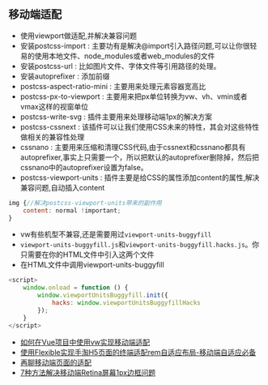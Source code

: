 <!--
 * @Author: yangjj
 * @Date: 2019-08-13 09:02:12
 * @LastEditors: yangjj
 * @LastEditTime: 2019-08-17 16:12:37
 * @Description: file content
 -->
## 移动端适配
* 使用viewport做适配,并解决兼容问题
* 安装postcss-import : 主要功有是解决@import引入路径问题,可以让你很轻易的使用本地文件、node_modules或者web_modules的文件
* 安装postcss-url : 比如图片文件、字体文件等引用路径的处理。
* 安装autoprefixer : 添加前缀
* postcss-aspect-ratio-mini : 主要用来处理元素容器宽高比
* postcss-px-to-viewport : 主要用来把px单位转换为vw、vh、vmin或者vmax这样的视窗单位
* postcss-write-svg : 插件主要用来处理移动端1px的解决方案
* postcss-cssnext : 该插件可以让我们使用CSS未来的特性，其会对这些特性做相关的兼容性处理
* cssnano : 主要用来压缩和清理CSS代码,由于cssnext和cssnano都具有autoprefixer,事实上只需要一个，所以把默认的autoprefixer删除掉，然后把cssnano中的autoprefixer设置为false。
* postcss-viewport-units : 插件主要是给CSS的属性添加content的属性,解决兼容问题,自动插入content
```js
img {//解决postcss-viewport-units带来的副作用
    content: normal !important;
}
```

* vw有些机型不兼容,还是需要用过`viewport-units-buggyfill`
* `viewport-units-buggyfill.js`和`viewport-units-buggyfill.hacks.js`。你只需要在你的HTML文件中引入这两个文件
* 在HTML文件中调用viewport-units-buggyfill
```js
<script>
    window.onload = function () {
        window.viewportUnitsBuggyfill.init({
            hacks: window.viewportUnitsBuggyfillHacks
        });
    }
</script>
```

* [如何在Vue项目中使用vw实现移动端适配](https://www.jianshu.com/p/1f1b23f8348f)
* [使用Flexible实现手淘H5页面的终端适配rem自适应布局-移动端自适应必备](https://blog.csdn.net/qq_16664643/article/details/52267562)
* [再聊移动端页面的适配](https://blog.csdn.net/qq_21729177/article/details/79466951)
* [7种方法解决移动端Retina屏幕1px边框问题](https://blog.csdn.net/web_youth/article/details/74547518)